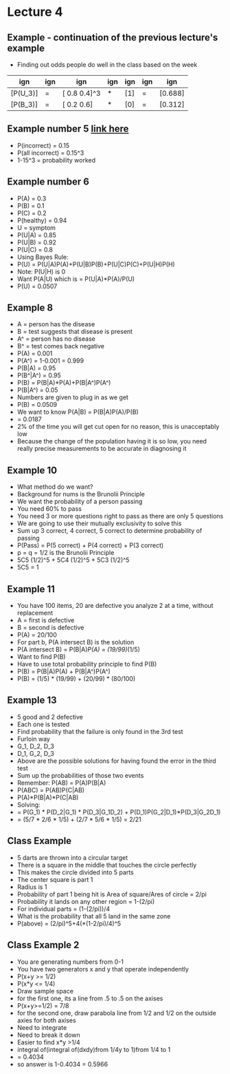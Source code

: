 # Lecture 4
## Example - continuation of the previous lecture's example
* Finding out odds people do well in the class based on the week

ign|ign|ign|ign|ign|ign|ign
---|---|---|---|----|-|-
[P(U_3)]|=|[ 0.8 0.4]^3|*|[1]|=|[0.688]
[P(B_3)]|=|[ 0.2 0.6]|*|[0]|=|[0.312]

## Example number 5 [link here](https://learn.dcollege.net/bbcswebdav/pid-5512763-dt-content-rid-28615612_1/courses/34746.201635/examples_week%232_shankar%281%29.pdf)
* P(incorrect) = 0.15
* P(all incorrect) = 0.15^3
* 1-15^3 = probability worked

## Example number 6
* P(A) = 0.3
* P(B) = 0.1
* P(C) = 0.2
* P(healthy) = 0.94
* U = symptom
* P(U|A) = 0.85
* P(U|B) = 0.92
* P(U|C) = 0.8
* Using Bayes Rule:
* P(U) = P(U|A)P(A)+P(U|B)P(B)+P(U|C)P(C)+P(U|H)P(H)
* Note: P(U|H) is 0
* Want P(A|U) which is = P(U|A)*P(A)/P(U)
* P(U) = 0.0507

## Example 8
* A = person has the disease
* B = test suggests that disease is present
* A^ = person has no disease
* B^ = test comes back negative
* P(A) = 0.001
* P(A^) = 1-0.001 = 0.999
* P(B|A) = 0.95
* P(B^|A^) = 0.95
* P(B) = P(B|A)*P(A)+P(B|A^)P(A^)
* P(B|A^) = 0.05
* Numbers are given to plug in as we get
* P(B) = 0.0509
* We want to know P(A|B) = P(B|A)P(A)/P(B)
* = 0.0187
* 2% of the time you will get cut open for no reason, this is unacceptably low
* Because the change of the population having it is so low, you need really precise measurements to be accurate in diagnosing it


## Example 10
* What method do we want?
* Background for nums is the Brunolii Principle
* We want the probability of a person passing
* You need 60% to pass
* You need 3 or more questions right to pass as there are only 5 questions
* We are going to use their mutually exclusivity to solve this
* Sum up 3 correct, 4 correct, 5 correct to determine probability of passing
* P(Pass) = P(5 correct) + P(4 correct) + P(3 correct)
* p = q = 1/2 is the Brunolii Principle
* 5C5 (1/2)^5 + 5C4 (1/2)^5 + 5C3 (1/2)^5
* 5C5 = 1

## Example 11
* You have 100 items, 20 are defective you analyze 2 at a time, without replacement
* A = first is defective
* B = second is defective
* P(A) = 20/100
* For part b, P(A intersect B) is the solution
* P(A intersect B) = P(B|A)*P(A) = (19/99)*(1/5)
* Want to find P(B)
* Have to use total probability principle to find P(B)
* P(B) = P(B|A)P(A) + P(B|A^)P(A^)
* P(B) = (1/5) * (19/99) + (20/99) * (80/100)

## Example 13
* 5 good and 2 defective
* Each one is tested
* Find probability that the failure is only found in the 3rd test
* Furloin way
* G_1, D_2, D_3
* D_1, G_2, D_3
* Above are the possible solutions for having found the error in the third test
* Sum up the probabilities of those two events
* Remember: P(AB) = P(A)P(B|A)
* P(ABC) = P(AB)P(C|AB)
* P(A)*P(B|A)*P(C|AB)
* Solving:
* = P(G_1) * P(D_2|G_1) * P(D_3|G_1D_2) + P(D_1)P(G_2|D_1)*P(D_3|G_2D_1)
* = (5/7 * 2/6 * 1/5) + (2/7 * 5/6 * 1/5) = 2/21

## Class Example
* 5 darts are thrown into a circular target
* There is a square in the middle that touches the circle perfectly
* This makes the circle divided into 5 parts
* The center square is part 1
* Radius is 1
* Probability of part 1 being hit is Area of square/Ares of circle = 2/pi
* Probability it lands on any other region = 1-(2/pi)
* For individual parts = (1-(2/pi))/4
* What is the probability that all 5 land in the same zone
* P(above) = (2/pi)^5+4(*(1-2/pi)/4)^5

## Class Example 2
* You are generating numbers from 0-1
* You have two generators x and y that operate independently
* P(x+y >= 1/2)
* P(x*y <= 1/4)
* Draw sample space
* for the first one, its a line from .5 to .5 on the axises
* P(x+y>=1/2) = 7/8
* for the second one, draw parabola line from 1/2 and 1/2 on the outside axies for both axises
* Need to integrate
* Need to break it down
* Easier to find x*y >1/4
* integral of(integral of(dxdy)from 1/4y to 1)from 1/4 to 1
* = 0.4034
* so answer is 1-0.4034 = 0.5966
